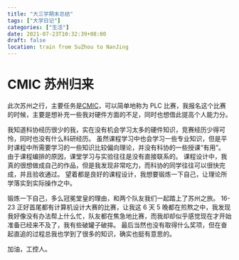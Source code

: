```yaml
---
title: "大三学期末总结"
tags: ["大学日记"]
categories: ["生活"]
date: 2021-07-23T10:32:39+08:00
draft: false
location: train from SuZhou to NanJing
---
```


# CMIC 苏州归来

此次苏州之行，主要任务是[CMIC](<[www.siemenscup-cimc.org.cn](http://www.siemenscup-cimc.org.cn/)>)，可以简单地称为 PLC 比赛，我报名这个比赛的时候，主要是想补充一些我对硬件方面的不足，同时也想借此提高个人能力分。

我知道科协经历很少的我，实在没有机会学习太多的硬件知识，竞赛经历少得可怜，同时也没有什么科研经历。
虽然课程学习中也会学习一些专业知识，但是平时课程中所需要学习的一些知识比较偏向理论，并没有科协的一些授课“有用”。
由于课程编排的原因，课堂学习与实验往往是没有直接联系的。
课程设计中，我真的很想做成自己的作品，但是我发现非常吃力，而科协的同学往往可以很快完成，并且验收通过。
望着都是良好的课程设计，我想要锻炼一下自己，让理论所学落实到实际操作之中。

锻炼一下自己，多么冠冕堂皇的理由，和两个队友我们一起踏上了苏州之旅。
16-23 正好首尾都有计算机设计大赛的比赛，让我这 6 天 5 晚都在煎熬之中，我发现我好像没有办法帮上什么忙，队友都在焦急地比赛，而我却却似乎感觉现在才开始准备已经来不及了，我有些破罐子破摔。
最后当然也没有取得什么奖项，但在奋起直追的过程总我也学到了很多的知识，确实也挺有意思的。

加油，工控人。
